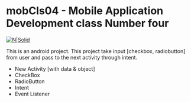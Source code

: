 # mobCls04 - Mobile Application Development class Number four

[![N|Solid](https://cldup.com/dTxpPi9lDf.thumb.png)](https://kisorniru.github.io/)

This is an android project. This project take input [checkbox, radiobutton] from user and pass to the next activity through intent.

  - New Activity [with data & object]
  - CheckBox 
  - RadioButton 
  - Intent
  - Event Listener 
